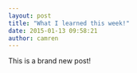```yaml
---
layout: post
title: "What I learned this week!"
date: 2015-01-13 09:58:21
author: camren
---
```


This is a brand new post!
